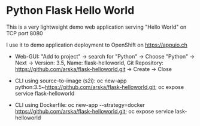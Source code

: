 # Python Flask Hello World

This is a very lightweight demo web application serving "Hello World" on TCP port 8080

I use it to demo application deployment to OpenShift on https://appuio.ch

* Web-GUI: "Add to project" -> search for "Python" -> Choose "Python" -> Next -> Version: 3.5, Name: flask-helloworld, Git Repository: https://github.com/arska/flask-helloworld.git -> Create -> Close

* CLI using source-to-image (s2i): oc new-app python:3.5~https://github.com/arska/flask-helloworld.git; oc expose service flask-helloworld

* CLI using Dockerfile: oc new-app --strategy=docker https://github.com/arska/flask-helloworld.git; oc expose service lask-helloworld
